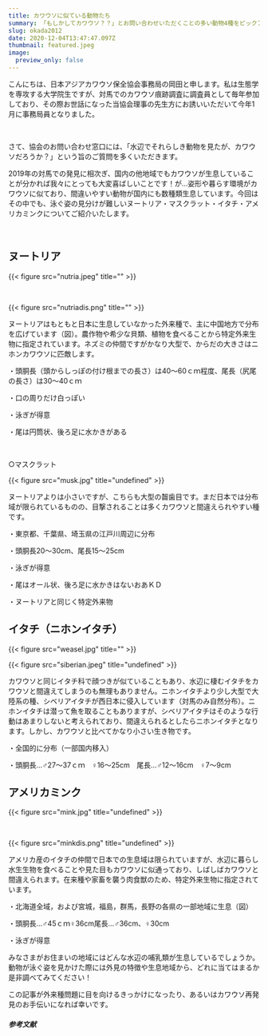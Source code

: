 ```yaml
---
title: カワウソに似ている動物たち
summary: 「もしかしてカワウソ？？」とお問い合わせいただくことの多い動物4種をピックアップしてご紹介します。
slug: okada2012
date: 2020-12-04T13:47:47.097Z
thumbnail: featured.jpeg
image:
  preview_only: false
---
```



<!--StartFragment-->

こんにちは、日本アジアカワウソ保全協会事務局の岡田と申します。私は生態学を専攻する大学院生ですが、対馬でのカワウソ痕跡調査に調査員として毎年参加しており、その際お世話になった当協会理事の先生方にお誘いいただいて今年1月に事務局員となりました。

 

さて、協会のお問い合わせ窓口には、「水辺でそれらしき動物を見たが、カワウソだろうか？」という旨のご質問を多くいただきます。

2019年の対馬での発見に相次ぎ、国内の他地域でもカワウソが生息していることが分かれば我々にとっても大変喜ばしいことです！が…姿形や暮らす環境がカワウソに似ており、間違いやすい動物が国内にも数種類生息しています。今回はその中でも、泳ぐ姿の見分けが難しいヌートリア・マスクラット・イタチ・アメリカミンクについてご紹介いたします。

 

## ヌートリア　

{{< figure src="nutria.jpeg" title="" >}}

 

{{< figure src="nutriadis.png" title="" >}}

ヌートリアはもともと日本に生息していなかった外来種で、主に中国地方で分布を広げています（図）。農作物や希少な貝類、植物を食べることから特定外来生物に指定されています。ネズミの仲間ですがかなり大型で、からだの大きさはニホンカワウソに匹敵します。

・頭胴長（頭からしっぽの付け根までの長さ）は40～60ｃｍ程度、尾長（尻尾の長さ）は30～40ｃｍ

・口の周りだけ白っぽい

・泳ぎが得意

・尾は円筒状、後ろ足に水かきがある

 

○マスクラット

{{< figure src="musk.jpg" title="undefined" >}}

ヌートリアよりは小さいですが、こちらも大型の齧歯目です。まだ日本では分布域が限られているものの、目撃されることは多くカワウソと間違えられやすい種です。

・東京都、千葉県、埼玉県の江戸川周辺に分布

・頭胴長20～30cm、尾長15～25cm

・泳ぎが得意

・尾はオール状、後ろ足に水かきはないおあＫＤ

・ヌートリアと同じく特定外来物

## イタチ（ニホンイタチ）

{{< figure src="weasel.jpg" title="" >}}

{{< figure src="siberian.jpeg" title="undefined" >}}

カワウソと同じイタチ科で顔つきが似ていることもあり、水辺に棲むイタチをカワウソと間違えてしまうのも無理もありません。ニホンイタチより少し大型で大陸系の種、シベリアイタチが西日本に侵入しています（対馬のみ自然分布）。ニホンイタチは潜って魚を取ることもありますが、シベリアイタチはそのような行動はあまりしないと考えられており、間違えられるとしたらニホンイタチとなります。しかし、カワウソと比べてかなり小さい生き物です。

・全国的に分布（一部国内移入）

・頭胴長…♂27～37ｃｍ　♀16～25cm　尾長…♂12～16cm　♀7～9cm



## アメリカミンク　



{{< figure src="mink.jpg" title="undefined" >}}

 

{{< figure src="minkdis.png" title="undefined" >}}

アメリカ産のイタチの仲間で日本での生息域は限られていますが、水辺に暮らし水生生物を食べることや見た目もカワウソに似通っており、しばしばカワウソと間違えられます。在来種や家畜を襲う肉食獣のため、特定外来生物に指定されています。

・北海道全域，および宮城，福島，群馬，長野の各県の一部地域に生息（図）

・頭胴長…♂45ｃｍ♀36cm尾長…♂36cm、♀30cm

・泳ぎが得意





みなさまがお住まいの地域にはどんな水辺の哺乳類が生息しているでしょうか。動物が泳ぐ姿を見かけた際には外見の特徴や生息地域から、どれに当てはまるか是非調べてみてください！

この記事が外来種問題に目を向けるきっかけになったり、あるいはカワウソ再発見のお手伝いになれば幸いです。

##### 参考文献



<!--EndFragment-->